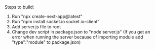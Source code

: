 Steps to build:

1. Run "npx create-next-app@latest"
2. Run "npm install socket.io socket.io-client"
3. Add server.js file to root
4. Change dev script in package.json to "node server.js" (If you get an error when running the server because of importing module add "type":"module" to package.json)
